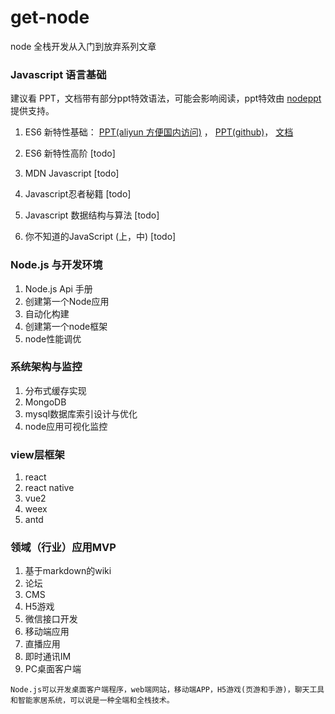 # get-node
node 全栈开发从入门到放弃系列文章

### Javascript 语言基础
建议看 PPT，文档带有部分ppt特效语法，可能会影响阅读，ppt特效由 [nodeppt](https://github.com/daviscai/nodePPT) 提供支持。

1. ES6 新特性基础：  [PPT(aliyun 方便国内访问)](http://ppt.wenzzz.com/node/es6_base/) ， [PPT(github)](https://daviscai.github.io/es6_base/)， [文档](https://github.com/daviscai/get-node/blob/master/es6_base/es6.base.md)   

2. ES6 新特性高阶 [todo]  

3. MDN Javascript [todo]  

4. Javascript忍者秘籍 [todo]  

5. Javascript 数据结构与算法 [todo]   

6. 你不知道的JavaScript (上，中) [todo]  

### Node.js 与开发环境

1. Node.js Api 手册
2. 创建第一个Node应用
3. 自动化构建
4. 创建第一个node框架
5. node性能调优

### 系统架构与监控
1. 分布式缓存实现
2. MongoDB
3. mysql数据库索引设计与优化
4. node应用可视化监控

### view层框架
1. react
2. react native
3. vue2
4. weex
5. antd

### 领域（行业）应用MVP
1. 基于markdown的wiki
2. 论坛
3. CMS
4. H5游戏
5. 微信接口开发
6. 移动端应用
7. 直播应用
8. 即时通讯IM
9. PC桌面客户端


`Node.js可以开发桌面客户端程序，web端网站，移动端APP，H5游戏(页游和手游)，聊天工具和智能家居系统，可以说是一种全端和全栈技术。`
